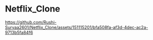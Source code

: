 # Netflix_Clone
 


https://github.com/Rushi-Suryaa2601/Netflix_Clone/assets/151115201/bfa508fa-af3d-4dec-ac2a-9713b5fa84f6

